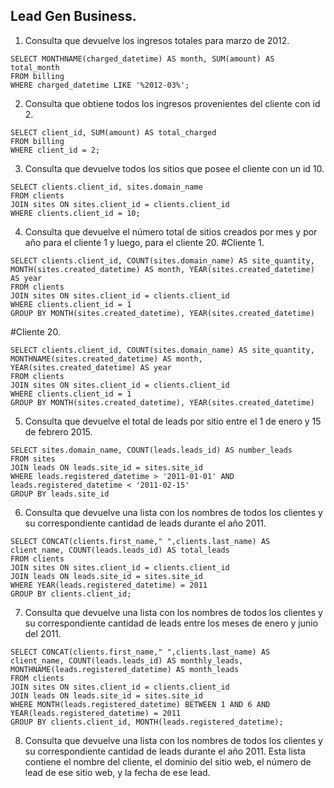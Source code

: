 ## Lead Gen Business.

1. Consulta que devuelve los ingresos totales para marzo de 2012.
```
SELECT MONTHNAME(charged_datetime) AS month, SUM(amount) AS total_month
FROM billing
WHERE charged_datetime LIKE '%2012-03%';
```
2. Consulta que obtiene todos los ingresos provenientes del cliente con id 2.
```
SELECT client_id, SUM(amount) AS total_charged
FROM billing
WHERE client_id = 2;
```
3. Consulta que devuelve todos los sitios que posee el cliente con un id 10.
```
SELECT clients.client_id, sites.domain_name
FROM clients
JOIN sites ON sites.client_id = clients.client_id
WHERE clients.client_id = 10;
```
4. Consulta que devuelve el número total de sitios creados por mes y por año para el cliente 1 y luego, para el cliente 20.
#Cliente 1.
```
SELECT clients.client_id, COUNT(sites.domain_name) AS site_quantity, MONTH(sites.created_datetime) AS month, YEAR(sites.created_datetime) AS year
FROM clients
JOIN sites ON sites.client_id = clients.client_id
WHERE clients.client_id = 1
GROUP BY MONTH(sites.created_datetime), YEAR(sites.created_datetime)
```
#Cliente 20.
```
SELECT clients.client_id, COUNT(sites.domain_name) AS site_quantity, MONTHNAME(sites.created_datetime) AS month, YEAR(sites.created_datetime) AS year
FROM clients
JOIN sites ON sites.client_id = clients.client_id
WHERE clients.client_id = 1
GROUP BY MONTH(sites.created_datetime), YEAR(sites.created_datetime)
```
5. Consulta que devuelve el total de leads por sitio entre el 1 de enero y 15 de febrero 2015.
```
SELECT sites.domain_name, COUNT(leads.leads_id) AS number_leads
FROM sites
JOIN leads ON leads.site_id = sites.site_id
WHERE leads.registered_datetime > '2011-01-01' AND leads.registered_datetime < '2011-02-15'
GROUP BY leads.site_id
```
6. Consulta que devuelve una lista con los nombres de todos los clientes y su correspondiente cantidad de leads durante el año 2011.
```
SELECT CONCAT(clients.first_name," ",clients.last_name) AS client_name, COUNT(leads.leads_id) AS total_leads
FROM clients
JOIN sites ON sites.client_id = clients.client_id
JOIN leads ON leads.site_id = sites.site_id
WHERE YEAR(leads.registered_datetime) = 2011
GROUP BY clients.client_id;
```
7. Consulta que devuelve una lista con los nombres de todos los clientes y su correspondiente cantidad de leads entre los meses de enero y junio del 2011.
```
SELECT CONCAT(clients.first_name," ",clients.last_name) AS client_name, COUNT(leads.leads_id) AS monthly_leads, MONTHNAME(leads.registered_datetime) AS month_leads
FROM clients
JOIN sites ON sites.client_id = clients.client_id
JOIN leads ON leads.site_id = sites.site_id
WHERE MONTH(leads.registered_datetime) BETWEEN 1 AND 6 AND YEAR(leads.registered_datetime) = 2011
GROUP BY clients.client_id, MONTH(leads.registered_datetime);
```
8. Consulta que devuelve una lista con los nombres de todos los clientes y su correspondiente cantidad de leads durante el año 2011. Esta lista contiene el nombre del cliente, el dominio del sitio web, el número de lead de ese sitio web, y la fecha de ese lead.
```

```
